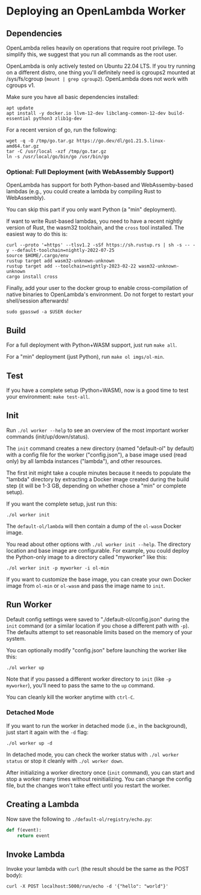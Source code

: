 # Deploying an OpenLambda Worker

## Dependencies

OpenLambda relies heavily on operations that require root privilege.
To simplify this, we suggest that you run all commands as the root user.

OpenLambda is only actively tested on Ubuntu 22.04 LTS.  If you try
running on a different distro, one thing you'll definitely need is
cgroups2 mounted at /sys/fs/cgroup (`mount | grep cgroup2`).
OpenLambda does not work with cgroups v1.

Make sure you have all basic dependencies installed:
```
apt update
apt install -y docker.io llvm-12-dev libclang-common-12-dev build-essential python3 zlib1g-dev
```

For a recent version of go, run the following:
```
wget -q -O /tmp/go.tar.gz https://go.dev/dl/go1.21.5.linux-amd64.tar.gz
tar -C /usr/local -xzf /tmp/go.tar.gz
ln -s /usr/local/go/bin/go /usr/bin/go
```

### Optional: Full Deployment (with WebAssembly Support)

OpenLambda has support for both Python-based and WebAssemby-based
lambdas (e.g., you could create a lambda by compiling Rust to
WebAssembly).

You can skip this part if you only want Python (a "min" deployment).

If want to write Rust-based lambdas, you need to have a recent nightly
version of Rust, the wasm32 toolchain, and the `cross` tool
installed. The easiest way to do this is:

```
curl --proto '=https' --tlsv1.2 -sSf https://sh.rustup.rs | sh -s -- -y --default-toolchain=nightly-2022-07-25
source $HOME/.cargo/env
rustup target add wasm32-unknown-unknown
rustup target add --toolchain=nightly-2023-02-22 wasm32-unknown-unknown
cargo install cross
```

Finally, add your user to the docker group to enable cross-compilation
of native binaries to OpenLambda's environment. Do not forget to
restart your shell/session afterwards!

```
sudo gpasswd -a $USER docker
```

## Build

For a full deployment with Python+WASM support, just run `make all`.

For a "min" deployment (just Python), run `make ol imgs/ol-min`.

## Test

If you have a complete setup (Python+WASM), now is a good time to test
your environment: `make test-all`.

## Init

Run `./ol worker --help` to see an overview of the most important
worker commands (init/up/down/status).

The `init` command creates a new directory (named "default-ol" by
default) with a config file for the worker ("config.json"), a base
image used (read only) by all lambda instances ("lambda"), and other
resources.

The first init might take a couple minutes because it needs to
populate the "lambda" directory by extracting a Docker image created
during the build step (it will be 1-3 GB, depending on whether chose a
"min" or complete setup).

If you want the complete setup, just run this:

```
./ol worker init
```

The `default-ol/lambda` will then contain a dump of the `ol-wasm`
Docker image.

You read about other options with `./ol worker init --help`.  The
directory location and base image are configurable.  For example, you
could deploy the Python-only image to a directory called "myworker" like this:

```
./ol worker init -p myworker -i ol-min
```

If you want to customize the base image, you can create your own
Docker image from `ol-min` or `ol-wasm` and pass the image name to
`init`.

## Run Worker

Default config settings were saved to "./default-ol/config.json"
during the `init` command (or a similar location if you chose a
different path with `-p`).  The defaults attempt to set reasonable
limits based on the memory of your system.

You can optionally modify "config.json" before launching the worker like this:

```
./ol worker up
```

Note that if you passed a different worker directory to `init` (like
`-p myworker`), you'll need to pass the same to the `up` command.

You can cleanly kill the worker anytime with `ctrl-C`.

### Detached Mode

If you want to run the worker in detached mode (i.e., in the
background), just start it again with the `-d` flag:

```
./ol worker up -d
```

In detached mode, you can check the worker status with `./ol worker
status` or stop it cleanly with `./ol worker down`.

After initializing a worker directory once (`init` command), you can
start and stop a worker many times without reinitializing.  You can
change the config file, but the changes won't take effect until you
restart the worker.

## Creating a Lambda

Now save the following to `./default-ol/registry/echo.py`:

```python
def f(event):
    return event
```

## Invoke Lambda

Invoke your lambda with `curl` (the result should be the same as the POST body):

```
curl -X POST localhost:5000/run/echo -d '{"hello": "world"}'
```
